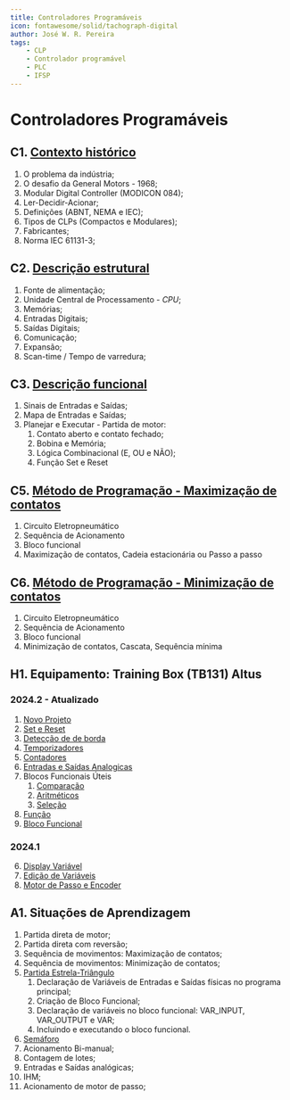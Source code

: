 ```yaml
---
title: Controladores Programáveis
icon: fontawesome/solid/tachograph-digital
author: José W. R. Pereira
tags: 
    - CLP
    - Controlador programável
    - PLC
    - IFSP
---
```




# Controladores Programáveis



## C1. [Contexto histórico](slides/aula01-contexto_historico.pdf)

1. O problema da indústria;
2. O desafio da General Motors - 1968;
3. Modular Digital Controller (MODICON 084);
4. Ler-Decidir-Acionar;
5. Definições (ABNT, NEMA e IEC);
6. Tipos de CLPs (Compactos e Modulares);
7. Fabricantes;
8. Norma IEC 61131-3;



## C2. [Descrição estrutural](slides/aula02-descricao_estrutural.pdf)

1. Fonte de alimentação;
2. Unidade Central de Processamento - *CPU*;
3. Memórias;
4. Entradas Digitais;
5. Saídas Digitais;
6. Comunicação;
7. Expansão;
7. Scan-time / Tempo de varredura;



## C3. [Descrição funcional](slides/aula03-descricao_funcional.pdf)

1. Sinais de Entradas e Saídas;
2. Mapa de Entradas e Saídas;
3. Planejar e Executar - Partida de motor:
	1. Contato aberto e contato fechado;
	2. Bobina e Memória;
	3. Lógica Combinacional (E, OU e NÃO);
	4. Função Set e Reset

## C5. [Método de Programação - Maximização de contatos](slides/aula05-metodos_programacao_max.pdf)

1. Circuito Eletropneumático
2. Sequência de Acionamento
3. Bloco funcional
4. Maximização de contatos, Cadeia estacionária ou Passo a passo


## C6. [Método de Programação - Minimização de contatos](slides/aula06-metodos_programacao_min.pdf)

1. Circuito Eletropneumático
2. Sequência de Acionamento
3. Bloco funcional
4. Minimização de contatos, Cascata, Sequência mínima


## H1. Equipamento: Training Box (TB131) Altus

### 2024.2 - Atualizado
1. [Novo Projeto](altus_tb131/h1_1-novo_projeto.md)
2. [Set e Reset](altus_tb131/h1_2-setReset.md)
3. [Detecção de de borda](altus_tb131/h1_3-borda_subida_descida.md)
4. [Temporizadores](altus_tb131/h1_4-temporizadores.md)
5. [Contadores](altus_tb131/h1_5-contadores.md)
6. [Entradas e Saídas Analogicas](altus_tb131/h1_6-entradas_saidas_analogicas.md)
7. Blocos Funcionais Úteis
	1. [Comparação](altus_tb131/h1_7_1-blocos_funcionais_comparacao.md)
	2. [Aritméticos](altus_tb131/h1_7_2-blocos_funcionais_operacao.md)
	3. [Seleção](altus_tb131/h1_7_3-blocos_funcionais_selecao.md)
8. [Função](altus_tb131/h1_8-funcao.md)
9. [Bloco Funcional](altus_tb131/h1_9-bloco_funcional.md)

### 2024.1 
6. [Display Variável](altus_tb131/ihm_display_var.md)
9. [Edição de Variáveis](altus_tb131/ihm_edita_var.md)
10. [Motor de Passo e Encoder](altus_tb131/saidas_entradas_rapidas.md)




## A1. Situações de Aprendizagem

1. Partida direta de motor;
2. Partida direta com reversão;
3. Sequência de movimentos: Maximização de contatos;
4. Sequência de movimentos: Minimização de contatos;
5. [Partida Estrela-Triângulo](altus_tb131/A1_5-projeto_partida_estrela_triangulo.md)
	1. Declaração de Variáveis de Entradas e Saídas físicas no programa principal;
	2. Criação de Bloco Funcional;
	3. Declaração de variáveis no bloco funcional: VAR_INPUT, VAR_OUTPUT e VAR;
	4. Incluindo e executando o bloco funcional.
6. [Semáforo](altus_tb131/A1_6-projeto_semaforo.md)
7. Acionamento Bi-manual;
8. Contagem de lotes;
9. Entradas e Saídas analógicas;
10. IHM;
11. Acionamento de motor de passo;


